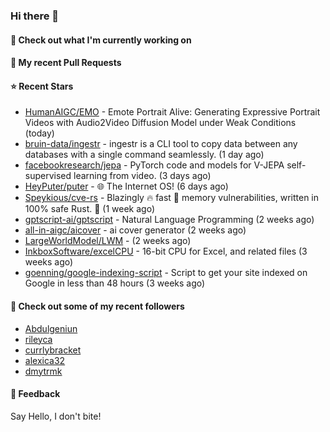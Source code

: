 ### Hi there 👋

#### 👷 Check out what I'm currently working on

#### 🔨 My recent Pull Requests


#### ⭐ Recent Stars

- [HumanAIGC/EMO](https://github.com/HumanAIGC/EMO) - Emote Portrait Alive: Generating Expressive Portrait Videos with Audio2Video Diffusion Model under Weak Conditions (today)
- [bruin-data/ingestr](https://github.com/bruin-data/ingestr) - ingestr is a CLI tool to copy data between any databases with a single command seamlessly. (1 day ago)
- [facebookresearch/jepa](https://github.com/facebookresearch/jepa) - PyTorch code and models for V-JEPA self-supervised learning from video. (3 days ago)
- [HeyPuter/puter](https://github.com/HeyPuter/puter) - 🌐 The Internet OS! (6 days ago)
- [Speykious/cve-rs](https://github.com/Speykious/cve-rs) - Blazingly 🔥 fast 🚀 memory vulnerabilities, written in 100% safe Rust. 🦀 (1 week ago)
- [gptscript-ai/gptscript](https://github.com/gptscript-ai/gptscript) - Natural Language Programming (2 weeks ago)
- [all-in-aigc/aicover](https://github.com/all-in-aigc/aicover) - ai cover generator (2 weeks ago)
- [LargeWorldModel/LWM](https://github.com/LargeWorldModel/LWM) -  (2 weeks ago)
- [InkboxSoftware/excelCPU](https://github.com/InkboxSoftware/excelCPU) - 16-bit CPU for Excel, and related files (3 weeks ago)
- [goenning/google-indexing-script](https://github.com/goenning/google-indexing-script) - Script to get your site indexed on Google in less than 48 hours (3 weeks ago)

#### 👯 Check out some of my recent followers

- [Abdulgeniun](https://github.com/Abdulgeniun)
- [rileyca](https://github.com/rileyca)
- [currlybracket](https://github.com/currlybracket)
- [alexica32](https://github.com/alexica32)
- [dmytrmk](https://github.com/dmytrmk)

#### 💬 Feedback

Say Hello, I don't bite!